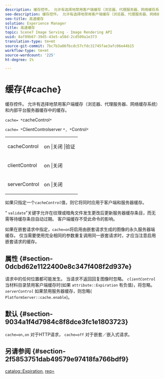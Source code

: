 ```yaml
---
description: 缓存控件。 允许有选择地禁用客户端缓存（浏览器、代理服务器、网络缓存系统）和内部平台服务器缓存中的缓存。
seo-description: 缓存控件。 允许有选择地禁用客户端缓存（浏览器、代理服务器、网络缓存系统）和内部平台服务器缓存中的缓存。
seo-title: 高速缓存
solution: Experience Manager
title: 高速缓存
topic: Scene7 Image Serving - Image Rendering API
uuid: 8af89b67-39d5-43e5-a58d-2cd509a1e373
translation-type: tm+mt
source-git-commit: 7bc7b3a86fbcdc57cfdc31745fae3afc06e44b15
workflow-type: tm+mt
source-wordcount: '225'
ht-degree: 1%

---
```



# 缓存{#cache}

缓存控件。 允许有选择地禁用客户端缓存（浏览器、代理服务器、网络缓存系统）和内部平台服务器缓存中的缓存。

`cache= *`cacheControl`*`

`cache= *`ClientControlserver `*, *`Control`*`

<table id="simpletable_CBB5DFBD48B444A4AA806B11299BC43E"> 
 <tr class="strow"> 
  <td class="stentry"> <p><span class="varname"> cacheControl</span> </p> </td> 
  <td class="stentry"> <p>on |关闭 |验证 </p></td> 
 </tr> 
 <tr class="strow"> 
  <td class="stentry"> <p><span class="varname"> clientControl  </span> </p> </td> 
  <td class="stentry"> <p>on |关闭 </p></td> 
 </tr> 
 <tr class="strow"> 
  <td class="stentry"> <p><span class="varname"> serverControl  </span> </p></td> 
  <td class="stentry"> <p>on |关闭 </p></td> 
 </tr> 
</table>

如果只指定一个&#x200B;*`cacheControl`*&#x200B;值，则它将同时应用于客户端和服务器缓存。

“ `validate`”关键字允许在纹理或暗角文件发生更改后更新服务器缓存条目，而无需等待缓存条目自动过期。 客户端缓存不受此命令的影响。

如果在嵌套请求中指定，`cache=on`将启用由嵌套请求生成的图像的永久服务器端缓存。 仅当需要使用完全相同的参数重复调用同一嵌套请求时，才应当注意启用嵌套请求的缓存。

## 属性 {#section-0dcbd62e1122400e8c347f408f2d937e}

请求中的任何位置都可能发生。 当请求不返回回复图像时忽略。 *`clientControl`* 当材料目录禁用客户端缓存时(如果 `attribute::Expiration` 有负值)，将忽略。*`serverControl`* 如果禁用服务器缓存，则忽略( `PlatformServer::cache.enable`)。

## 默认 {#section-9034a1f4d7984c8f8dce3fc1e1803723}

`cache=on,on` 对于HTTP请求， `cache=off` 对于嵌套／嵌入式请求。

## 另请参阅 {#section-2f5853751dab49579e97418fa766bdf9}

[catalog::Expiration](../../../../../ir-api/material-cat/image-rendering-api-ref/c-ir-material-catalog/c-ir-material-data-reference/r-ir-expiration-dataref.md#reference-5e93943abff54c93bf85aae3b911a3ce),  [req=](../../../../../ir-api/http-protocol/image-rendering-api-ref/c-ir-http-protocol-ref/c-ir-http-protocol-command-reference/r-ir-req.md#reference-792b1a663fb64261bd2de2a209b847fb)
